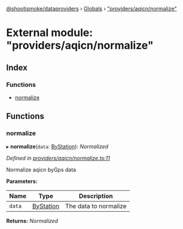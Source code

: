 [@shootismoke/dataproviders](../README.md) › [Globals](../globals.md) › ["providers/aqicn/normalize"](_providers_aqicn_normalize_.md)

# External module: "providers/aqicn/normalize"

## Index

### Functions

* [normalize](_providers_aqicn_normalize_.md#normalize)

## Functions

###  normalize

▸ **normalize**(`data`: [ByStation](_providers_aqicn_validation_.md#bystation)): *Normalized*

*Defined in [providers/aqicn/normalize.ts:11](https://github.com/shootismoke/common/blob/eaab9f5/packages/dataproviders/src/providers/aqicn/normalize.ts#L11)*

Normalize aqicn byGps data

**Parameters:**

Name | Type | Description |
------ | ------ | ------ |
`data` | [ByStation](_providers_aqicn_validation_.md#bystation) | The data to normalize  |

**Returns:** *Normalized*
